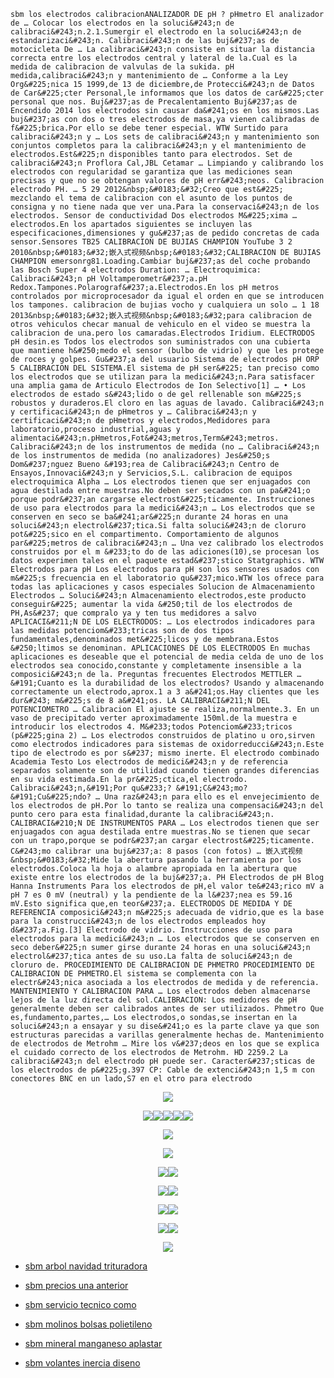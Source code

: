 
```
sbm los electrodos calibracionANALIZADOR DE pH ? pHmetro El analizador de … Colocar los electrodos en la soluci&#243;n de calibraci&#243;n.2.1.Sumergir el electrodo en la soluci&#243;n de estandarizaci&#243;n. Calibraci&#243;n de las buj&#237;as de motocicleta De … La calibraci&#243;n consiste en situar la distancia correcta entre los electrodos central y lateral de la.Cual es la medida de calibracion de valvulas de la sukida. pH medida,calibraci&#243;n y mantenimiento de … Conforme a la Ley Org&#225;nica 15 1999,de 13 de diciembre,de Protecci&#243;n de Datos de Car&#225;cter Personal,le informamos que los datos de car&#225;cter personal que nos. Buj&#237;as de Precalentamiento Buj&#237;as de Encendido 2014 los electrodos sin causar da&#241;os en los mismos.Las buj&#237;as con dos o tres electrodos de masa,ya vienen calibradas de f&#225;brica.Por ello se debe tener especial. WTW Surtido para calibraci&#243;n y … Los sets de calibraci&#243;n y mantenimiento son conjuntos completos para la calibraci&#243;n y el mantenimiento de electrodos.Est&#225;n disponibles tanto para electrodos. Set de calibraci&#243;n Proflora Cal,JBL Cetamar … Limpiando y calibrando los electrodos con regularidad se garantiza que las mediciones sean precisas y que no se obtengan valores de pH err&#243;neos. Calibracion electrodo PH. … 5 29 2012&nbsp;&#0183;&#32;Creo que est&#225; mezclando el tema de calibracion con el asunto de los puntos de consigna y no tiene nada que ver una.Para la conservaci&#243;n de los electrodos. Sensor de conductividad Dos electrodos M&#225;xima … electrodos.En los apartados siguientes se incluyen las especificaciones,dimensiones y gu&#237;as de pedido concretas de cada sensor.Sensores TB25 CALIBRACION DE BUJIAS CHAMPION YouTube 3 2 2010&nbsp;&#0183;&#32;嵌入式视频&nbsp;&#0183;&#32;CALIBRACION DE BUJIAS CHAMPION emersonrg81.Loading.Cambiar buj&#237;as del coche probando las Bosch Super 4 electrodos Duration: … Electroquimica: Calibraci&#243;n pH Voltamperometr&#237;a.pH Redox.Tampones.Polarograf&#237;a.Electrodos.En los pH metros controlados por microprocesador da igual el orden en que se introducen los tampones. calibracion de bujias vocho y cualquiera un solo … 1 18 2013&nbsp;&#0183;&#32;嵌入式视频&nbsp;&#0183;&#32;para calibracion de otros vehiculos checar manual de vehiculo en el video se muestra la calibracion de una.pero los camaradas.Electrodos Iridium. ELECTRODOS pH desin.es Todos los electrodos son suministrados con una cubierta que mantiene h&#250;medo el sensor (bulbo de vidrio) y que les protege de roces y golpes. Gu&#237;a del usuario Sistema de electrodos pH ORP 5 CALIBRACION DEL SISTEMA.El sistema de pH ser&#225; tan preciso como los electrodos que se utilizan para la medici&#243;n.Para satisfacer una amplia gama de Articulo Electrodos de Ion Selectivo[1] … • Los electrodos de estado s&#243;lido o de gel rellenable son m&#225;s robustos y duraderos.El cloro en las aguas de lavado. Calibraci&#243;n y certificaci&#243;n de pHmetros y … Calibraci&#243;n y certificaci&#243;n de pHmetros y electrodos,Medidores para laboratorio,proceso industrial,aguas y alimentaci&#243;n.pHmetros,Fot&#243;metros,Term&#243;metros. Calibraci&#243;n de los instrumentos de medida (no … Calibraci&#243;n de los instrumentos de medida (no analizadores) Jes&#250;s Dom&#237;nguez Bueno &#193;rea de Calibraci&#243;n Centro de Ensayos,Innovaci&#243;n y Servicios,S.L. calibracion de equipos electroquimica Alpha … Los electrodos tienen que ser enjuagados con agua destilada entre muestras.No deben ser secados con un pa&#241;o porque podr&#237;an cargarse electrost&#225;ticamente. Instrucciones de uso para electrodos para la medici&#243;n … Los electrodos que se conserven en seco se ba&#241;ar&#225;n durante 24 horas en una soluci&#243;n electrol&#237;tica.Si falta soluci&#243;n de cloruro pot&#225;sico en el compartimento. Comportamiento de algunos par&#225;metros de calibraci&#243;n … Una vez calibrado los electrodos construidos por el m &#233;to do de las adiciones(10),se procesan los datos experimen tales en el paquete estad&#237;stico Statgraphics. WTW Electrodos para pH Los electrodos para pH son los sensores usados con m&#225;s frecuencia en el laboratorio qu&#237;mico.WTW los ofrece para todas las aplicaciones y casos especiales Solucion de Almacenamiento Electrodos … Soluci&#243;n Almacenamiento electrodos,este producto conseguir&#225; aumentar la vida &#250;til de los electrodos de PH,As&#237; que compralo ya y ten tus medidores a salvo APLICACI&#211;N DE LOS ELECTRODOS: … Los electrodos indicadores para las medidas potenciom&#233;tricas son de dos tipos fundamentales,denominados met&#225;licos y de membrana.Estos &#250;ltimos se denominan. APLICACIONES DE LOS ELECTRODOS En muchas aplicaciones es deseable que el potencial de media celda de uno de los electrodos sea conocido,constante y completamente insensible a la composici&#243;n de la. Preguntas frecuentes Electrodos METTLER … &#191;Cuanto es la durabilidad de los electrodos? Usando y almacenando correctamente un electrodo,aprox.1 a 3 a&#241;os.Hay clientes que les dur&#243; m&#225;s de 8 a&#241;os. LA CALIBRACI&#211;N DEL POTENCIOMETRO … Calibracion El ajuste se realiza,normalmente.3. En un vaso de precipitado verter aproximadamente 150ml.de la muestra e introducir los electrodos 4. M&#233;todos Potenciom&#233;tricos (p&#225;gina 2) … Los electrodos construidos de platino u oro,sirven como electrodos indicadores para sistemas de oxidorreducci&#243;n.Este tipo de electrodo es por s&#237; mismo inerte. El electrodo combinado Academia Testo Los electrodos de medici&#243;n y de referencia separados solamente son de utilidad cuando tienen grandes diferencias en su vida estimada.En la pr&#225;ctica,el electrodo. Calibraci&#243;n,&#191;Por qu&#233;? &#191;C&#243;mo? &#191;Cu&#225;ndo? … Una raz&#243;n para ello es el envejecimiento de los electrodos de pH.Por lo tanto se realiza una compensaci&#243;n del punto cero para esta finalidad,durante la calibraci&#243;n. CALIBRACI&#210;N DE INSTRUMENTOS PARA … Los electrodos tienen que ser enjuagados con agua destilada entre muestras.No se tienen que secar con un trapo,porque se podr&#237;an cargar electrost&#225;ticamente. C&#243;mo calibrar una buj&#237;a: 8 pasos (con fotos) … 嵌入式视频&nbsp;&#0183;&#32;Mide la abertura pasando la herramienta por los electrodos.Coloca la hoja o alambre apropiada en la abertura que existe entre los electrodos de la buj&#237;a. PH Electrodos de pH Blog Hanna Instruments Para los electrodos de pH,el valor te&#243;rico mV a pH 7 es 0 mV (neutral) y la pendiente de la l&#237;nea es 59.16 mV.Esto significa que,en teor&#237;a. ELECTRODOS DE MEDIDA Y DE REFERENCIA composici&#243;n m&#225;s adecuada de vidrio,que es la base para la construcci&#243;n de los electrodos empleados hoy d&#237;a.Fig.[3] Electrodo de vidrio. Instrucciones de uso para electrodos para la medici&#243;n … Los electrodos que se conserven en seco deber&#225;n sumer girse durante 24 horas en una soluci&#243;n electrol&#237;tica antes de su uso.La falta de soluci&#243;n de cloruro de. PROCEDIMIENTO DE CALIBRACION DE PHMETRO PROCEDIMIENTO DE CALIBRACION DE PHMETRO.El sistema se complementa con la electr&#243;nica asociada a los electrodos de medida y de referencia. MANTENIMIENTO Y CALIBRACION PARA … Los electrodos deben almacenarse lejos de la luz directa del sol.CALIBRACION: Los medidores de pH generalmente deben ser calibrados antes de ser utilizados. Phmetro Que es,fundamento,partes,… Los electrodos,o sondas,se insertan en la soluci&#243;n a ensayar y su dise&#241;o es la parte clave ya que son estructuras parecidas a varillas generalmente hechas de. Mantenimiento de electrodos de Metrohm … Mire los v&#237;deos en los que se explica el cuidado correcto de los electrodos de Metrohm. HD 2259.2 La calibraci&#243;n del electrodo pH puede ser. Caracter&#237;sticas de los electrodos de p&#225;g.397 CP: Cable de extenci&#243;n 1,5 m con conectores BNC en un lado,S7 en el otro para electrodo 
```

<div align="center">

<a href="https://es-crusher.shibang-china.com/github&k=sbm+los+electrodos+calibracion"><img src="https://static.shibang-china.com/es/crusher/logo.jpg"></a>

<a href="https://es-crusher.shibang-china.com/github&k=sbm+los+electrodos+calibracion"><img src="https://static.shibang-china.com/es/crusher/index.jpg"></a><a href="https://es-crusher.shibang-china.com/material.htmlgithub&k=sbm+los+electrodos+calibracion"><img src="https://static.shibang-china.com/es/crusher/material.jpg"></a><a href="https://es-crusher.shibang-china.com/application.htmlgithub&k=sbm+los+electrodos+calibracion"><img src="https://static.shibang-china.com/es/crusher/application.jpg"></a><a href="https://es-crusher.shibang-china.com/aboutus.htmlgithub&k=sbm+los+electrodos+calibracion"><img src="https://static.shibang-china.com/es/crusher/aboutus.jpg"></a><a href="https://es-crusher.shibang-china.com/contact.htmlgithub&k=sbm+los+electrodos+calibracion"><img src="https://static.shibang-china.com/es/crusher/contact.jpg"></a>

<a href="https://es-crusher.shibang-china.com/github&k=sbm+los+electrodos+calibracion"><img src="https://static.shibang-china.com/es/crusher/banner.jpg"></a>

<a href="https://swt.shibang-china.com/github&k=sbm+los+electrodos+calibracion"><img src="https://static.shibang-china.com/es/crusher/text.jpg"></a>

<a href="https://swt.shibang-china.com/github&k=sbm+los+electrodos+calibracion"><img src="https://static.shibang-china.com/es/crusher/chat.jpg"></a><a href="https://es-crusher.shibang-china.com/contact.htmlgithub&k=sbm+los+electrodos+calibracion"><img src="https://static.shibang-china.com/es/crusher/message.jpg"></a>

<a href="https://es-crusher.shibang-china.com/products/pe.htmlgithub&k=sbm+los+electrodos+calibracion"><img src="https://static.shibang-china.com/es/crusher/pe.jpg"></a><a href="https://es-crusher.shibang-china.com/products/pf.htmlgithub&k=sbm+los+electrodos+calibracion"><img src="https://static.shibang-china.com/es/crusher/pf.jpg"></a>

<a href="https://es-crusher.shibang-china.com/products/hpt.htmlgithub&k=sbm+los+electrodos+calibracion"><img src="https://static.shibang-china.com/es/crusher/hpt.jpg"></a><a href="https://es-crusher.shibang-china.com/products/vsi.htmlgithub&k=sbm+los+electrodos+calibracion"><img src="https://static.shibang-china.com/es/crusher/vsi.jpg"></a>

<a href="https://es-crusher.shibang-china.com/products/klv.htmlgithub&k=sbm+los+electrodos+calibracion"><img src="https://static.shibang-china.com/es/crusher/klv.jpg"></a><a href="https://es-crusher.shibang-china.com/products/portable.htmlgithub&k=sbm+los+electrodos+calibracion"><img src="https://static.shibang-china.com/es/crusher/portable.jpg"></a>

<a href="https://swt.shibang-china.com/github&k=sbm+los+electrodos+calibracion"><img src="https://static.shibang-china.com/es/crusher/case.jpg"></a>

</div>


* [sbm arbol navidad trituradora](sbm%20arbol%20navidad%20trituradora.md)

* [sbm precios una anterior](sbm%20precios%20una%20anterior.md)

* [sbm servicio tecnico como](sbm%20servicio%20tecnico%20como.md)

* [sbm molinos bolsas polietileno](sbm%20molinos%20bolsas%20polietileno.md)

* [sbm mineral manganeso aplastar](sbm%20mineral%20manganeso%20aplastar.md)

* [sbm volantes inercia diseno](sbm%20volantes%20inercia%20diseno.md)